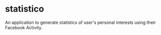 statistico
==========

An application to generate statistics of user's personal interests using their Facebook Activity. 
